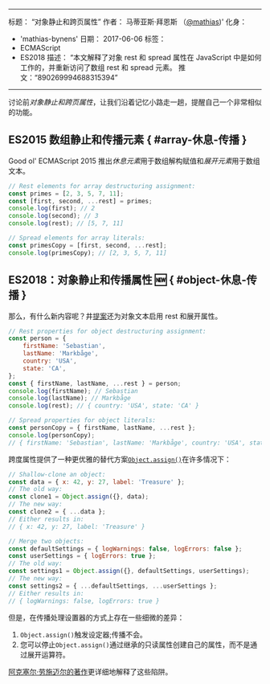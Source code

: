 ***

标题： “对象静止和跨页属性”
作者： 马蒂亚斯·拜恩斯 （[@mathias](https://twitter.com/mathias))'
化身：

*   'mathias-bynens'
    日期： 2017-06-06
    标签：
*   ECMAScript
*   ES2018
    描述： “本文解释了对象 rest 和 spread 属性在 JavaScript 中是如何工作的，并重新访问了数组 rest 和 spread 元素。
    推文：“890269994688315394”

***

讨论前*对象静止和跨页属性*，让我们沿着记忆小路走一趟，提醒自己一个非常相似的功能。

## ES2015 数组静止和传播元素 { #array-休息-传播 }

Good ol' ECMAScript 2015 推出*休息元素*用于数组解构赋值和*展开元素*用于数组文本。

```js
// Rest elements for array destructuring assignment:
const primes = [2, 3, 5, 7, 11];
const [first, second, ...rest] = primes;
console.log(first); // 2
console.log(second); // 3
console.log(rest); // [5, 7, 11]

// Spread elements for array literals:
const primesCopy = [first, second, ...rest];
console.log(primesCopy); // [2, 3, 5, 7, 11]
```

<feature-support chrome="47"
              firefox="16"
              safari="8"
              nodejs="6"
              babel="yes"></feature-support>

## ES2018：对象静止和传播属性 🆕 { #object-休息-传播 }

那么，有什么新内容呢？井[提案](https://github.com/tc39/proposal-object-rest-spread)还为对象文本启用 rest 和展开属性。

```js
// Rest properties for object destructuring assignment:
const person = {
    firstName: 'Sebastian',
    lastName: 'Markbåge',
    country: 'USA',
    state: 'CA',
};
const { firstName, lastName, ...rest } = person;
console.log(firstName); // Sebastian
console.log(lastName); // Markbåge
console.log(rest); // { country: 'USA', state: 'CA' }

// Spread properties for object literals:
const personCopy = { firstName, lastName, ...rest };
console.log(personCopy);
// { firstName: 'Sebastian', lastName: 'Markbåge', country: 'USA', state: 'CA' }
```

跨度属性提供了一种更优雅的替代方案[`Object.assign()`](https://developer.mozilla.org/en-US/docs/Web/JavaScript/Reference/Global_Objects/Object/assign)在许多情况下：

```js
// Shallow-clone an object:
const data = { x: 42, y: 27, label: 'Treasure' };
// The old way:
const clone1 = Object.assign({}, data);
// The new way:
const clone2 = { ...data };
// Either results in:
// { x: 42, y: 27, label: 'Treasure' }

// Merge two objects:
const defaultSettings = { logWarnings: false, logErrors: false };
const userSettings = { logErrors: true };
// The old way:
const settings1 = Object.assign({}, defaultSettings, userSettings);
// The new way:
const settings2 = { ...defaultSettings, ...userSettings };
// Either results in:
// { logWarnings: false, logErrors: true }
```

但是，在传播处理设置器的方式上存在一些细微的差异：

1.  `Object.assign()`触发设定器;传播不会。
2.  您可以停止`Object.assign()`通过继承的只读属性创建自己的属性，而不是通过展开运算符。

[阿克塞尔·劳施迈尔的著作](http://2ality.com/2016/10/rest-spread-properties.html#spread-defines-properties-objectassign-sets-them)更详细地解释了这些陷阱。

<feature-support chrome="60"
              firefox="55"
              safari="11.1"
              nodejs="8.6"
              babel="yes"></feature-support>
